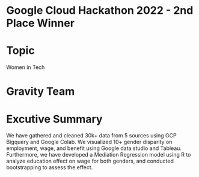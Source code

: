 # Google Cloud Hackathon 2022 - 2nd Place Winner

# Topic
Women in Tech

# Gravity Team



# Excutive Summary
We have gathered and cleaned 30k+ data from 5 sources using GCP Bigquery and Google Colab. We visualized 10+ gender disparity on employment, wage, and benefit using Google data studio and Tableau. Furthermore, we have developed a Mediation Regression model using R to analyze education effect on wage for both genders, and conducted bootstrapping to assess the effect.
